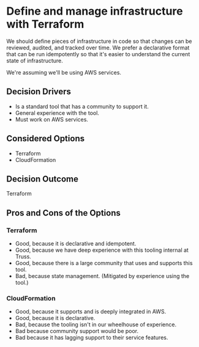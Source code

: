 # Define and manage infrastructure with Terraform

We should define pieces of infrastructure in code so that changes can be
reviewed, audited, and tracked over time. We prefer a declarative format that
can be run idempotently so that it's easier to understand the current state of
infrastructure.

We're assuming we'll be using AWS services.

## Decision Drivers

* Is a standard tool that has a community to support it.
* General experience with the tool.
* Must work on AWS services.

## Considered Options

* Terraform
* CloudFormation

## Decision Outcome

Terraform

## Pros and Cons of the Options

### Terraform

* Good, because it is declarative and idempotent.
* Good, because we have deep experience with this tooling internal at Truss.
* Good, because there is a large community that uses and supports this tool.
* Bad, because state management. (Mitigated by experience using the tool.)

### CloudFormation

* Good, because it supports and is deeply integrated in AWS.
* Good, because it is declarative.
* Bad, because the tooling isn't in our wheelhouse of experience.
* Bad because community support would be poor.
* Bad because it has lagging support to their service features.

